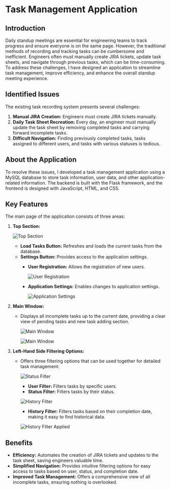 # Task Management Application

## Introduction
Daily standup meetings are essential for engineering teams to track progress and ensure everyone is on the same page. However, the traditional methods of recording and tracking tasks can be cumbersome and inefficient. Engineers often must manually create JIRA tickets, update task sheets, and navigate through previous tasks, which can be time-consuming. To address these challenges, I have designed an application to streamline task management, improve efficiency, and enhance the overall standup meeting experience.

## Identified Issues
The existing task recording system presents several challenges:
1. **Manual JIRA Creation:** Engineers must create JIRA tickets manually.
2. **Daily Task Sheet Recreation:** Every day, an engineer must manually update the task sheet by removing completed tasks and carrying forward incomplete tasks.
3. **Difficult Navigation:** Finding previously completed tasks, tasks assigned to different users, and tasks with various statuses is tedious.

## About the Application
To resolve these issues, I developed a task management application using a MySQL database to store task information, user data, and other application-related information. The backend is built with the Flask framework, and the frontend is designed with JavaScript, HTML, and CSS.

## Key Features
The main page of the application consists of three areas:

1. **Top Section:**
   
   ![Top Section](https://github.com/user-attachments/assets/8c3fe71e-24d2-455b-8d77-5f14741515fa)

   - **Load Tasks Button:** Refreshes and loads the current tasks from the database.
   - **Settings Button:** Provides access to the application settings.
     - **User Registration:** Allows the registration of new users.
       
       ![User Registration](https://github.com/user-attachments/assets/4b80a7a3-149f-4a12-a116-9d1d4377587e)

     - **Application Settings:** Enables changes to application settings.
       
       ![Application Settings](https://github.com/user-attachments/assets/426c55a1-69f7-4a38-9a8d-fe359767c79d)



3. **Main Window:**
   - Displays all incomplete tasks up to the current date, providing a clear view of pending tasks and new task adding section.
     
     ![Main Window](https://github.com/user-attachments/assets/56e69e9a-7ca1-419c-b4f9-0f28aa4b9378)

     ![Main Window](https://github.com/user-attachments/assets/f15f20af-9689-4a37-8dd4-dc4d5515f992)



4. **Left-Hand Side Filtering Options:**
   - Offers three filtering options that can be used together for detailed task management:
     
     ![Status Filter](https://github.com/user-attachments/assets/8f5919ab-01f3-4e9b-b214-572d0a56705a)
     
     - **User Filter:** Filters tasks by specific users.
     - **Status Filter:** Filters tasks by their status.
     
     ![History Filter](https://github.com/user-attachments/assets/4f134c83-39b3-4263-b411-8c34210814b8)

     - **History Filter:** Filters tasks based on their completion date, making it easy to find historical data.
     
     ![History Filter Applied](https://github.com/user-attachments/assets/855b4317-e0e9-4dbe-a118-d94a8eb0fd1f)


## Benefits
- **Efficiency:** Automates the creation of JIRA tickets and updates to the task sheet, saving engineers valuable time.
- **Simplified Navigation:** Provides intuitive filtering options for easy access to tasks based on user, status, and completion date.
- **Improved Task Management:** Offers a comprehensive view of all incomplete tasks, ensuring nothing is overlooked.
